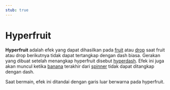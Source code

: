 ```yaml
---
stub: true
---
```


# Hyperfruit

**Hyperfruit** adalah efek yang dapat dihasilkan pada [fruit](/wiki/Hit_object/Fruit) atau [drop](/wiki/Hit_object/Juice_stream#drop) saat fruit atau drop berikutnya tidak dapat tertangkap dengan dash biasa. Gerakan yang dibuat setelah menangkap hyperfruit disebut [hyperdash](/wiki/Gameplay/Hyperdash). Efek ini juga akan muncul ketika [banana](/wiki/Hit_object/Banana) terakhir dari [spinner](/wiki/Hit_object/Spinner) tidak dapat ditangkap dengan dash.

Saat bermain, efek ini ditandai dengan garis luar berwarna pada hyperfruit.
